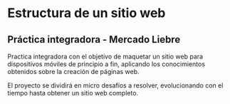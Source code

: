 **Estructura de un sitio web**
======

Práctica integradora - Mercado Liebre
-----

Practica integradora con el objetivo de maquetar un sitio web para dispositivos móviles de principio a fin, aplicando los conocimientos obtenidos sobre la creación de páginas web.

El proyecto se dividirá en micro desafíos a resolver, evolucionando con el tiempo hasta obtener un sitio web completo.
